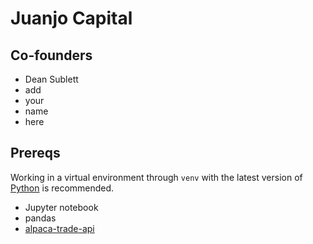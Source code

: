 Juanjo Capital
===

Co-founders
---
* Dean Sublett
* add
* your
* name
* here

Prereqs
---
Working in a virtual environment through `venv` with the latest version of [Python](https://www.python.org/downloads/) is recommended.

* Jupyter notebook
* pandas
* [alpaca-trade-api](https://github.com/alpacahq/alpaca-trade-api-python)